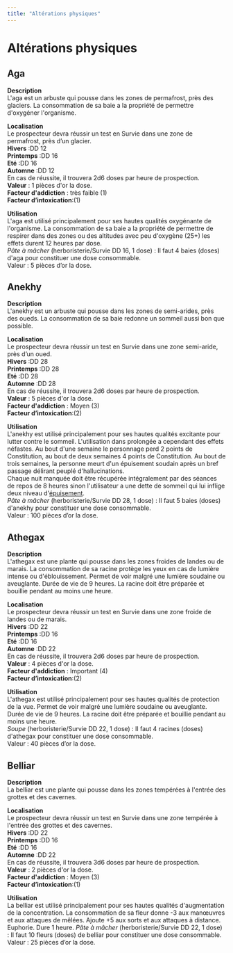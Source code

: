 ```yaml
---
title: "Altérations physiques"
---
```

# Altérations physiques

## Aga
**Description**  
L'aga est un arbuste qui pousse dans les zones de permafrost, près des glaciers. La consommation de sa baie a la propriété de permettre d'oxygéner l'organisme.  

**Localisation**    
Le prospecteur devra réussir un test en Survie dans une zone de permafrost, près d’un glacier.  
**Hivers** :DD 12   
**Printemps** :DD 16    
**Eté** :DD 16   
**Automne** :DD 12   
En cas de réussite, il trouvera 2d6 doses par heure de prospection.  
**Valeur** : 1 pièces d'or la dose.  
**Facteur d'addiction** :  très faible (1)  
**Facteur d’intoxication**:(1)

**Utilisation**  
L'aga est utilisé principalement pour ses hautes qualités oxygénante de l'organisme. La consommation de sa baie a la propriété de permettre de respirer dans des zones ou des altitudes avec peu d'oxygène (25+) les effets durent 12 heures par dose.    
*Pâte à mâcher* (herboristerie/Survie DD 16, 1 dose) : Il faut 4 baies (doses) d'aga pour constituer une dose consommable.   
Valeur : 5 pièces d’or la dose.

## Anekhy
**Description**  
L'anekhy est un arbuste qui pousse dans les zones de semi-arides, près des oueds. La consommation de sa baie redonne un sommeil aussi bon que possible.

**Localisation**    
Le prospecteur devra réussir un test en Survie dans une zone semi-aride, près d’un oued.  
**Hivers** :DD 28   
**Printemps** :DD 28    
**Eté** :DD 28   
**Automne** :DD 28   
En cas de réussite, il trouvera 2d6 doses par heure de prospection.  
**Valeur** : 5 pièces d'or la dose.  
**Facteur d'addiction** :  Moyen (3)  
**Facteur d’intoxication**:(2)

**Utilisation**  
L'anekhy est utilisé principalement pour ses hautes qualités excitante pour lutter contre le sommeil. L'utilisation dans prolongée a cependant des effets néfastes. Au bout d'une semaine le personnage perd 2 points de Constitution, au bout de deux semaines 4 points de Constitution. Au bout de trois semaines, la personne meurt d'un épuisement soudain après un bref passage délirant peuplé d'hallucinations.   
Chaque nuit manquée doit être récupérée intégralement par des séances de repos de 8 heures sinon l'utilisateur a une dette de sommeil qui lui inflige deux niveau d'[épuisement](/gerer-la-sante-du-personnage/#fatigue-et-epuisement).  
*Pâte à mâcher* (herboristerie/Survie DD 28, 1 dose) : Il faut 5 baies (doses) d'anekhy pour constituer une dose consommable.   
Valeur : 100 pièces d’or la dose.

## Athegax
**Description**  
L'athegax est une plante qui pousse dans les zones froides de landes ou de marais. La consommation de sa racine protège les yeux en cas de lumière intense ou d'éblouissement. Permet de voir malgré une lumière soudaine ou aveuglante. Durée de vie de 9 heures. La racine doit être préparée et bouillie pendant au moins une heure.   

**Localisation**    
Le prospecteur devra réussir un test en Survie dans une zone froide de landes ou de marais.  
**Hivers** :DD 22   
**Printemps** :DD 16    
**Eté** :DD 16   
**Automne** :DD 22   
En cas de réussite, il trouvera 2d6 doses par heure de prospection.  
**Valeur** : 4 pièces d'or la dose.  
**Facteur d'addiction** :  Important (4)  
**Facteur d’intoxication**:(2)

**Utilisation**  
L'athegax est utilisé principalement pour ses hautes qualités de protection de la vue. Permet de voir malgré une lumière soudaine ou aveuglante. Durée de vie de 9 heures. La racine doit être préparée et bouillie pendant au moins une heure.   
*Soupe* (herboristerie/Survie DD 22, 1 dose) : Il faut 4 racines (doses) d'athegax pour constituer une dose consommable.   
Valeur : 40 pièces d’or la dose.

## Belliar
**Description**  
La belliar est une plante qui pousse dans les zones tempérées à l'entrée des grottes et des cavernes.

**Localisation**    
Le prospecteur devra réussir un test en Survie dans une zone tempérée à l'entrée des grottes et des cavernes.  
**Hivers** :DD 22   
**Printemps** :DD 16    
**Eté** :DD 16   
**Automne** :DD 22   
En cas de réussite, il trouvera 3d6 doses par heure de prospection.  
**Valeur** : 2 pièces d'or la dose.  
**Facteur d'addiction** :  Moyen (3)  
**Facteur d’intoxication**:(1)

**Utilisation**  
La belliar est utilisé principalement pour ses hautes qualités d'augmentation de la concentration. La consommation de sa fleur donne -3 aux manœuvres et aux attaques de mêlées. Ajoute +5 aux sorts et aux attaques à distance. Euphorie. Dure 1 heure.
*Pâte à mâcher* (herboristerie/Survie DD 22, 1 dose) : Il faut 10 fleurs (doses) de belliar pour constituer une dose consommable.   
Valeur : 25 pièces d’or la dose.  
